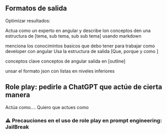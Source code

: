 

## Formatos de salida

Optimizar resultados:

Actua como un experto en angular y describe lon conceptos den una estructura de [tema, sub tema, sub sub tema] usando markdown


menciona los conocimintos basicos que debo tener para trabajar como developer con angular
Usa la estructura de salida [Que, porque y como ]

conceptos clave
conceptos de angular salida en [outline]


unsar el formato json con listas en niveles inferiores


## Role play: pedirle a ChatGPT que actúe de cierta manera

Actúa como....
Quiero que actues como 

### ⚠️ Precauciones en el uso de role play en prompt engineering: JailBreak



